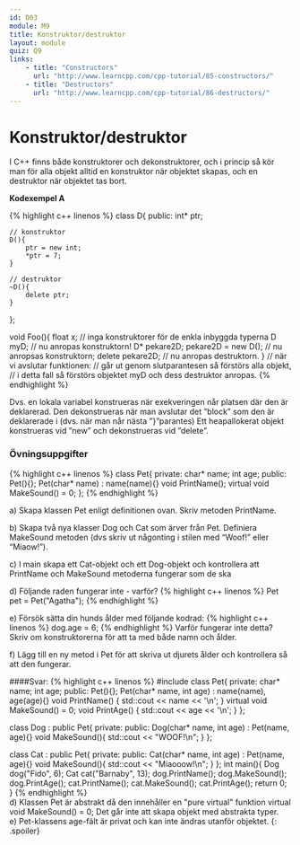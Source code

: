 ```yaml
---
id: D03
module: M9
title: Konstruktor/destruktor
layout: module
quiz: Q9
links:
    - title: "Constructors"
      url: "http://www.learncpp.com/cpp-tutorial/85-constructors/" 
    - title: "Destructors"
      url: "http://www.learncpp.com/cpp-tutorial/86-destructors/" 
---
```


# Konstruktor/destruktor

I C++ finns både konstruktorer och dekonstruktorer, 
och i princip så kör man för alla objekt alltid en konstruktor när objektet skapas, 
och en destruktor när objektet tas bort.

__Kodexempel A__

{% highlight c++ linenos %}
    class D{
public:
    int* ptr;
     
    // konstruktor
    D(){ 
        ptr = new int;
        *ptr = 7;
    }
     
    // destruktor
    ~D(){
        delete ptr;
    }
};
 
void Foo(){
    float x;  // inga konstruktorer för de enkla inbyggda typerna
    D myD;  // nu anropas konstruktorn!
    D* pekare2D;
    pekare2D = new D(); // nu anropsas konstruktorn;
    delete pekare2D; // nu anropas destruktorn.
} // när vi avslutar funktionen:
  // går ut genom slutparantesen så förstörs alla objekt,
  // i detta fall så förstörs objektet myD och dess destruktor anropas.
{% endhighlight %}

Dvs. en lokala variabel konstrueras när exekveringen når platsen där den är deklarerad. 
Den dekonstrueras när man avslutar det ”block” som den är deklarerade i (dvs. när man når nästa ”}”parantes) 
Ett heapallokerat objekt konstrueras vid ”new” och dekonstrueras vid ”delete”.

### Övningsuppgifter
{% highlight c++ linenos %}
class Pet{
private:
   char* name;
   int age;
public:
   Pet(){};
   Pet(char* name) : name(name){}
   void PrintName();
   virtual void MakeSound() = 0;
};
{% endhighlight %}

a) Skapa klassen Pet enligt definitionen ovan. Skriv metoden PrintName.

b) Skapa två nya klasser Dog och Cat som ärver från Pet. Definiera MakeSound metoden (dvs skriv ut någonting i stilen med “Woof!” eller “Miaow!”).

c) I main skapa ett Cat-objekt och ett Dog-objekt och kontrollera att PrintName och MakeSound metoderna fungerar som de ska

d) Följande raden fungerar inte - varför?
{% highlight c++ linenos %}
Pet pet = Pet("Agatha");
{% endhighlight %}

e)  Försök sätta din hunds ålder med följande kodrad:
{% highlight c++ linenos %}
dog.age = 6;
{% endhighlight %}
Varför fungerar inte detta? Skriv om konstruktorerna för att ta med både namn och ålder.

f)  Lägg till en ny metod i Pet för att skriva ut djurets ålder och kontrollera så att den fungerar.

####Svar:
{% highlight c++ linenos %}
#include 
class Pet{
private:
   char* name;
   int age;
public:
   Pet(){};
   Pet(char* name, int age) : name(name), age(age){}
   void PrintName() { std::cout << name << '\n'; }
   virtual void MakeSound() = 0;
   void PrintAge() { std::cout << age << '\n'; }
};

class Dog : public Pet{
private:
public:
   Dog(char* name, int age) : Pet(name, age){}
   void MakeSound(){
      std::cout << "WOOF!\n";
}
};

class Cat : public Pet{
private:
public:
   Cat(char* name, int age) : Pet(name, age){}
   void MakeSound(){
      std::cout << "Miaooow!\n";
   }
};
int main(){
   Dog dog("Fido", 6);
   Cat cat("Barnaby", 13);
   dog.PrintName();
   dog.MakeSound();
   dog.PrintAge();
   cat.PrintName();
   cat.MakeSound();
   cat.PrintAge();
   return 0;
}
{% endhighlight %}
<br>
d) Klassen Pet är abstrakt då den innehåller en "pure virtual" funktion virtual void MakeSound() = 0;
Det går inte att skapa objekt med abstrakta typer.
<br>
e) Pet-klassens age-fält är privat och kan inte ändras utanför objektet.
{: .spoiler}

